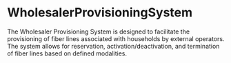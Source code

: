 # WholesalerProvisioningSystem
The Wholesaler Provisioning System is designed to facilitate the provisioning of fiber lines associated with households by external operators. The system allows for reservation, activation/deactivation, and termination of fiber lines based on defined modalities.
